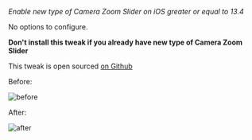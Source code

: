 *Enable new type of Camera Zoom Slider on iOS greater or equal to 13.4*

No options to configure.

**Don't install this tweak if you already have new type of Camera Zoom Slider**

This tweak is open sourced [on Github](https://github.com/tomaszpoliszuk/CameraZoomSlider)

Before:

![before](screenshots/before.png)

After:

![after](screenshots/after.png)
